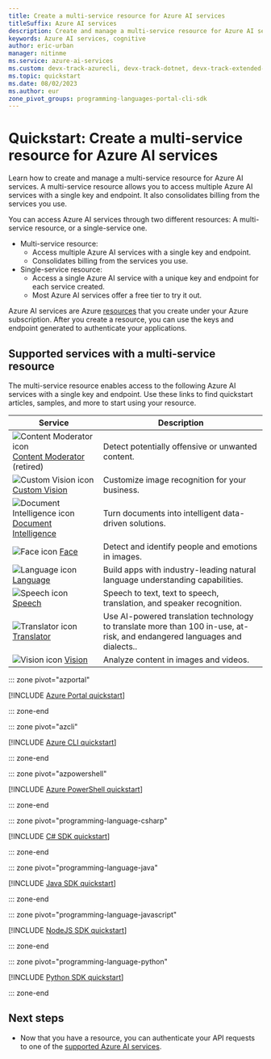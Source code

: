 ```yaml
---
title: Create a multi-service resource for Azure AI services
titleSuffix: Azure AI services
description: Create and manage a multi-service resource for Azure AI services.
keywords: Azure AI services, cognitive
author: eric-urban
manager: nitinme
ms.service: azure-ai-services
ms.custom: devx-track-azurecli, devx-track-dotnet, devx-track-extended-java, devx-track-js, devx-track-python, devx-track-azurepowershell, build-2024
ms.topic: quickstart
ms.date: 08/02/2023
ms.author: eur
zone_pivot_groups: programming-languages-portal-cli-sdk
---
```


# Quickstart: Create a multi-service resource for Azure AI services

Learn how to create and manage a multi-service resource for Azure AI services. A multi-service resource allows you to access multiple Azure AI services with a single key and endpoint. It also consolidates billing from the services you use.

You can access Azure AI services through two different resources: A multi-service resource, or a single-service one.

* Multi-service resource:
    * Access multiple Azure AI services with a single key and endpoint.
    * Consolidates billing from the services you use.
* Single-service resource:
    * Access a single Azure AI service with a unique key and endpoint for each service created. 
    * Most Azure AI services offer a free tier to try it out.

Azure AI services are Azure [resources](../azure-resource-manager/management/manage-resources-portal.md) that you create under your Azure subscription. After you create a resource, you can use the keys and endpoint generated to authenticate your applications.

## Supported services with a multi-service resource

The multi-service resource enables access to the following Azure AI services with a single key and endpoint. Use these links to find quickstart articles, samples, and more to start using your resource.

| Service | Description |
| --- | --- |
| ![Content Moderator icon](./media/service-icons/content-moderator.svg) [Content Moderator](./content-moderator/index.yml) (retired) | Detect potentially offensive or unwanted content. |
| ![Custom Vision icon](./media/service-icons/custom-vision.svg) [Custom Vision](./custom-vision-service/index.yml) | Customize image recognition for your business. |
| ![Document Intelligence icon](~/reusable-content/ce-skilling/azure/media/ai-services/document-intelligence.svg) [Document Intelligence](./document-intelligence/index.yml) | Turn documents into intelligent data-driven solutions. |
| ![Face icon](~/reusable-content/ce-skilling/azure/media/ai-services/face.svg) [Face](./computer-vision/overview-identity.md) | Detect and identify people and emotions in images. |
| ![Language icon](~/reusable-content/ce-skilling/azure/media/ai-services/language.svg) [Language](./language-service/index.yml) | Build apps with industry-leading natural language understanding capabilities. |
| ![Speech icon](~/reusable-content/ce-skilling/azure/media/ai-services/speech.svg) [Speech](./speech-service/index.yml) | Speech to text, text to speech, translation, and speaker recognition. |
| ![Translator icon](~/reusable-content/ce-skilling/azure/media/ai-services/translator.svg) [Translator](./translator/index.yml) | Use AI-powered translation technology to translate more than 100 in-use, at-risk, and endangered languages and dialects.. |
| ![Vision icon](~/reusable-content/ce-skilling/azure/media/ai-services/vision.svg) [Vision](./computer-vision/index.yml) | Analyze content in images and videos. |

::: zone pivot="azportal"

[!INCLUDE [Azure Portal quickstart](includes/quickstarts/management-azportal.md)]

::: zone-end

::: zone pivot="azcli"

[!INCLUDE [Azure CLI quickstart](includes/quickstarts/management-azcli.md)]

::: zone-end

::: zone pivot="azpowershell"

[!INCLUDE [Azure PowerShell quickstart](includes/quickstarts/management-azpowershell.md)]

::: zone-end

::: zone pivot="programming-language-csharp"

[!INCLUDE [C# SDK quickstart](includes/quickstarts/management-csharp.md)]

::: zone-end

::: zone pivot="programming-language-java"

[!INCLUDE [Java SDK quickstart](includes/quickstarts/management-java.md)]

::: zone-end

::: zone pivot="programming-language-javascript"

[!INCLUDE [NodeJS SDK quickstart](includes/quickstarts/management-node.md)]

::: zone-end

::: zone pivot="programming-language-python"

[!INCLUDE [Python SDK quickstart](includes/quickstarts/management-python.md)]

::: zone-end

## Next steps

* Now that you have a resource, you can authenticate your API requests to one of the [supported Azure AI services](#supported-services-with-a-multi-service-resource). 
